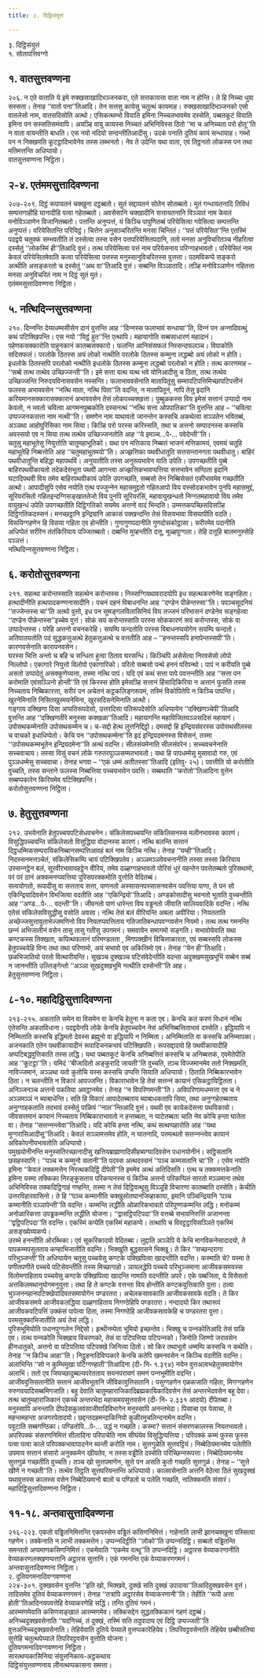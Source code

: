 ```yaml
---
title: ३. दिट्ठिसंयुत्तं

---
```

३. दिट्ठिसंयुत्तं  
१. सोतापत्तिवग्गो  


## १. वातसुत्तवण्णना

२०६. न एते वाताति ये इमे रुक्खसाखादिभञ्‍जनकरा, एते सत्तकायत्ता वाता नाम न होन्ति। ते हि निच्‍चा धुवा सस्सता। तेनाह ‘‘वातो पना’’तिआदि। तेन सत्तसु कायेसु चतुत्थं कायमाह। रुक्खसाखादिभञ्‍जनको एसो वातलेसो नाम, वातसदिसोति अत्थो। एसिकत्थम्भो वियाति इमिना निच्‍चलभावमेव दस्सेति, पब्बतकूटं वियाति इमिना पन सस्सतिसमंवापि। अयञ्हि वायु कायस्स निच्‍चतं अभिनिविस्स ठितो ‘‘मा च अनिच्‍चता परो होतू’’ति न वाता वायन्तीति बाधति। एस नयो नदियो सन्दन्तीतिआदीसु। उदकं पनाति दुतियं कायं सन्धायाह। गब्भो पन न निक्खमति कूटट्ठादिभावेनेव तस्स लब्भनतो। नेव ते उदेन्ति यथा वाता, एवं तिट्ठनतो लोकस्स पन तथा मतिमत्तन्ति अधिप्पायो।  
वातसुत्तवण्णना निट्ठिता।  


## २-४. एतंममसुत्तादिवण्णना

२०७-२०९. दिट्ठं रूपायतनं चक्खुना दट्ठब्बतो। सुतं सद्दायतनं सोतेन सोतब्बतो। मुतं गन्धायतनादि तिविधं सम्पत्तगाहीहि घानादीहि पत्वा गहेतब्बतो। अवसेसानि चक्खादीनि सत्तायतनानि विञ्‍ञातं नाम केवलं मनोविञ्‍ञाणेन विजानितब्बतो। पत्तन्ति अनुप्पत्तं, यं किञ्‍चि पापुणितब्बं परियेसित्वा गवेसित्वा सम्पत्तन्ति अनुप्पत्तं। परियेसितन्ति परियिट्ठं। चित्तेन अनुसञ्‍चरितन्ति मनसा चिन्तितं। ‘‘पत्तं परियेसित’’न्ति एतस्मिं पदद्वये चतुक्‍कं सम्भवतीति तं दस्सेत्वा तस्स वसेन पत्तपरियेसितपदानि, ततो मनसा अनुविचरितञ्‍च नीहरित्वा दस्सेतुं ‘‘लोकस्मिं ही’’तिआदि वुत्तं। तत्थ परियेसित्वा पत्तं नाम परियेसनाय परिग्गाहभावतो। परियेसितं नाम केवलं परियेसितमेवाति कत्वा परियेसित्वा पत्तस्स मनुस्सानुविचरितस्स वुत्तत्ता। पठमविकप्पे सङ्करो अत्थीति असङ्करतो च दस्सेतुं ‘‘अथ वा’’तिआदि वुत्तं। सब्बन्ति विञ्‍ञातादि। तञ्हि मनोविञ्‍ञाणेन गहितत्ता मनसा अनुविचरितं नाम न दिट्ठं सुतं मुतं।  
एतंममसुत्तादिवण्णना निट्ठिता।  


## ५. नत्थिदिन्‍नसुत्तवण्णना

२१०. दिन्‍नन्ति देय्यधम्मसीसेन दानं वुत्तन्ति आह ‘‘दिन्‍नस्स फलाभावं सन्धाया’’ति, दिन्‍नं पन अन्‍नादिवत्थुं कथं पटिक्खिपन्ति। एस नयो ‘‘यिट्ठं हुत’’न्ति एत्थापि। महायागोति सब्बसाधारणं महादानं। पहेणकसक्‍कारोति पाहुनकानं कातब्बसक्‍कारो। फलन्ति आनिसंसफलं निस्सन्दफलञ्‍च। विपाकोति सदिसफलं। परलोके ठितस्स अयं लोको नत्थीति परलोके ठितस्स कम्मुना लद्धब्बो अयं लोको न होति। इधलोके ठितस्सपि परलोको नत्थीति इधलोके ठितस्स कम्मुना लद्धब्बो परलोको न होति। तत्थ कारणमाह – ‘‘सब्बे तत्थ तत्थेव उच्छिज्‍जन्ती’’ति। इमे सत्ता यत्थ यत्थ भवे योनिआदीसु च ठिता, तत्थ तत्थेव उच्छिज्‍जन्ति निरुदयविनासवसेन नस्सन्ति। फलाभाववसेनाति मातापितूसु सम्मापटिपत्तिमिच्छापटिपत्तीनं फलस्स अभाववसेन ‘‘नत्थि माता, नत्थि पिता’’ति वदन्ति, न मातापितूनं, नापि तेसु इदानि करियमानसक्‍कारासक्‍कारानं अभाववसेन तेसं लोकपच्‍चक्खत्ता। पुब्बुळकस्स विय इमेसं सत्तानं उप्पादो नाम केवलो, न भवतो चवित्वा आगमनपुब्बकोति दस्सनत्थं ‘‘नत्थि सत्ता ओपपातिका’’ति वुत्तन्ति आह – ‘‘चवित्वा उप्पज्‍जनकसत्ता नाम नत्थी’’ति। समणेन नाम याथावतो जानन्तेन कस्सचि अकथेत्वा सञ्‍ञतेन भवितब्बं, अञ्‍ञथा आहोपुरिसिका नाम सिया। किञ्हि परो परस्स करिस्सति, तथा च अत्तनो सम्पादनस्स कस्सचि अवस्सयो एव न सिया तत्थ तत्थेव उच्छिज्‍जनतोति आह ‘‘ये इमञ्‍च…पे॰… पवेदेन्ती’’ति।  
चतूसु महाभूतेसु नियुत्तोति चातुमहाभूतिको। यथा पन मत्तिकाय निब्बत्तं भाजनं मत्तिकामयं, एवमयं चतूहि महाभूतेहि निब्बत्तोति आह ‘‘चतुमहाभूतमयो’’ति। अज्झत्तिका पथवीधातूति सत्तसन्तानगता पथवीधातु। बाहिरं पथवीधातुन्ति बहिद्धा महापथविं। अनुयातीति तस्स अनुरूपभावेन याति उपेति। उपगच्छतीति पुब्बे बाहिरपथवीकायतो तदेकदेसभूता पथवी आगन्त्वा अज्झत्तिकभावप्पत्तिया सत्तभावेन सण्ठिता इदानि घटादिपथवी विय तमेव बाहिरपथवीकायं उपेति उपगच्छति, सब्बसो तेन निब्बिसेसतं एकीभावमेव गच्छतीति अत्थो। आपादीसुपि एसेव नयोति एत्थ पज्‍जुन्‍नेन महासमुद्दतो गहितआपो विय वस्सोदकभावेन पुनपि महासमुद्दं, सूरियरंसितो गहितइन्दग्गिसङ्खाततेजो विय पुनपि सूरियरंसिं, महावायुखन्धतो निग्गतमहावायो विय तमेव वायुखन्धं उपेति उपगच्छतीति दिट्ठिगतिको सयमेव अत्तनो वादं भिन्दति। उम्मत्तकपच्छिसदिसञ्हि दिट्ठिगतिकदस्सनं। मनच्छट्ठानि इन्द्रियानि आकासं पक्खन्दन्ति तेसं विसयभावा विसयापीति वदति। विसयिग्गहणेन हि विसया गहिता एव होन्तीति। गुणागुणपदानीति गुणदोसकोट्ठासा। सरीरमेव पदानीति अधिप्पेतं सरीरेन तंतंकिरियाय पज्‍जितब्बतो। दब्बन्ति मुय्हन्तीति दत्तू, मूळ्हपुग्गला। तेहि दत्तूहि बालमनुस्सेहि पञ्‍ञत्तं।  
नत्थिदिन्‍नसुत्तवण्णना निट्ठिता।  


## ६. करोतोसुत्तवण्णना

२११. सहत्था करोन्तस्साति सहत्थेन करोन्तस्स। निस्सग्गियथावरादयोपि इध सहत्थकरणेनेव सङ्गहिता। हत्थादीनीति हत्थपादकण्णनासादीनि। पचनं दहनं विबाधनन्ति आह ‘‘दण्डेन पीळेन्तस्सा’’ति। पपञ्‍चसूदनियं ‘‘तज्‍जेन्तस्स चा’’ति अत्थो वुत्तो, इध पन सुमङ्गलविलासिनियं विय तज्‍जनं परिभासनं दण्डेनेव सङ्गहेत्वा ‘‘दण्डेन पीळेन्तस्स’’इच्‍चेव वुत्तं। सोकं सयं करोन्तस्साति परस्स सोककारणं सयं करोन्तस्स, सोकं वा उप्पादेन्तस्स। परेहि अत्तनो वचनकरेहि। सयम्पि फन्दतोति परस्स विबाधनप्पयोगेन सयम्पि फन्दतो। अतिपातयतोति पदं सुद्धकत्तुअत्थे हेतुकत्तुअत्थे च वत्ततीति आह – ‘‘हनन्तस्सपि हनापेन्तस्सपी’’ति। कारणवसेनाति कारापनवसेन।  
घरस्स भित्ति अन्तो च बहि च सन्धिता हुत्वा ठिताव घरसन्धि। किञ्‍चिपि असेसेत्वा निरवसेसो लोपो निल्‍लोपो। एकागारे नियुत्तो विलोपो एकागारिको। परितो सब्बसो पन्थे हननं परिपन्थो। पापं न करीयति पुब्बे असतो उप्पादेतुं असक्‍कुणेय्यत्ता, तस्मा नत्थि पापं। यदि एवं कथं सत्ता पापे पवत्तन्तीति आह ‘‘सत्ता पन करोमाति एवंसञ्‍ञिनो होन्ती’’ति एवं किरस्स होति इमेसञ्हि सत्तानं हिंसादिकिरिया न अत्तानं फुसति तस्स निच्‍चताय निब्बिकारत्ता, सरीरं पन अचेतनं कट्ठकलिङ्गरूपमं, तस्मिं विकोपितेपि न किञ्‍चि पापन्ति। खुरनेमिनाति निसितखुरमयनेमिना, खुरसदिसनेमिनाति अत्थो।  
गङ्गाय दक्खिणा दिसा अप्पतिरूपदेसो, उत्तरदिसा पतिरूपदेसोति अधिप्पायेन ‘‘दक्खिणञ्‍चेपी’’तिआदि वुत्तन्ति आह ‘‘दक्खिणतीरे मनुस्सा कक्खळा’’तिआदि। महायागन्ति महाविजितयञ्‍ञसदिसं महायागं। उपोसथकम्मेनाति उपोसथकम्मेन च। च-सद्दो हेत्थ लुत्तनिद्दिट्ठो। दमसद्दो हि इन्द्रियसंवरस्स उपोसथसीलस्स च वाचको इधाधिप्पेतो। केचि पन ‘‘उपोसथकम्मेना’’ति इदं इन्द्रियदमनस्स विसेसनं, तस्मा ‘‘उपोसथकम्मभूतेन इन्द्रियदमेना’’ति अत्थं वदन्ति। सीलसंयमेनाति सीलसंवरेन। सच्‍चवचनेनाति सच्‍चवाचाय। तस्सा विसुं वचनं लोके गरुतरपुञ्‍ञसम्मतभावतो। यथा हि पापधम्मेसु मुसावादो गरु, एवं पुञ्‍ञधम्मेसु सच्‍चवाचा। तेनाह भगवा – ‘‘एकं धम्मं अतीतस्सा’’तिआदि (इतिवु॰ २५)। पवत्तीति यो करोतीति वुच्‍चति, तस्स सन्ताने फलस्स निब्बत्तिया पच्‍चयभावेन पवत्ति। सब्बथाति ‘‘करोतो’’तिआदिना वुत्तेन सब्बप्पकारेन किरियमेव पटिक्खिपन्ति।  
करोतोसुत्तवण्णना निट्ठिता।  


## ७. हेतुसुत्तवण्णना

२१२. उभयेनाति हेतुपच्‍चयपटिसेधवचनेन। संकिलेसपच्‍चयन्ति संकिलिसनस्स मलीनभावस्स कारणं। विसुद्धिपच्‍चयन्ति संकिलेसतो विसुद्धिया वोदानस्स कारणं। नत्थि बलन्ति सत्तानं दिट्ठधम्मिकसम्परायिकनिब्बानसम्पत्तिआवहं बलं नाम किञ्‍चि नत्थि। तेनाह ‘‘यम्ही’’तिआदि। निदस्सनमत्तञ्‍चेतं, संकिलेसिकम्पि चायं पटिक्खिपतेव। अञ्‍ञमञ्‍ञवेवचनानीति तस्सा तस्सा किरियाय उस्सन्‍नट्ठेन बलं, सूरवीरभावावहट्ठेन वीरियं, तमेव दळ्हग्गाहभावतो पोरिसं धुरं वहन्तेन पवत्तेतब्बतो पुरिसथामो, परं परं ठानं अक्‍कमनप्पवत्तिया पुरिसपरक्‍कमोति वुत्तोति वेदितब्बं।  
सत्वयोगतो, रूपादीसु वा सत्तताय सत्ता, पाणनतो अस्सासनपस्सासनवसेन पवत्तिया पाणा, ते पन सो एकिन्द्रियादिवसेन विभजित्वा वदतीति आह ‘‘एकिन्द्रियो’’तिआदि। अण्डकोसादीसु भवनतो भूताति वुच्‍चन्तीति आह ‘‘अण्ड…पे॰… वदन्ती’’ति। जीवनतो पाणं धारेन्ता विय वड्ढनतो जीवाति सालियवादिके वदन्ति। नत्थि एतेसं संकिलेसविसुद्धीसु वसोति अवसा। नत्थि तेसं बलं वीरियन्ति अबला अवीरिया। नियतताति अच्छेज्‍जसुत्तावुताभेज्‍जमणिनो विय नियतप्पवत्तिताय गतिजातिबन्धापवग्गवसेन नियमो। तत्थ तत्थ गमनन्ति छन्‍नं अभिजातीनं वसेन तासु तासु गतीसु उपगमनं। समवायेन समागमो सङ्गति। सभावोयेवाति यथा कण्टकस्स तिक्खता, कपित्थफलानं परिमण्डलता , मिगपक्खीनं विचित्ताकारता, एवं सब्बस्सपि लोकस्स हेतुपच्‍चयेहि विना तथा तथा परिणामो, अयं सभावो एव अकित्तिमो एव। तेनाह ‘‘येन ही’’तिआदि। छळभिजातियो परतो वित्थारीयन्ति। सुखञ्‍च दुक्खञ्‍च पटिसंवेदेन्तीति वदन्ता अदुक्खमसुखभूभिं सब्बेन सब्बं न जानन्तीति उल्‍लिङ्गेन्तो ‘‘अञ्‍ञा सुखदुक्खभूमि नत्थीति दस्सेन्ती’’ति आह।  
हेतुसुत्तवण्णना निट्ठिता।  


## ८-१०. महादिट्ठिसुत्तादिवण्णना

२१३-२१५. अकताति समेन वा विसमेन वा केनचि हेतुना न कता एव। केनचि कतं करणं विधानं नत्थि एतेसन्ति अकतविधाना। पदद्वयेनपि लोके केनचि हेतुपच्‍चयेन नेसं अभिनिब्बत्तिताभावं दस्सेति। इद्धियापि न निम्मिताति कस्सचि इद्धिमतो देवस्स ब्रह्मुनो वा इद्धियापि न निम्मिता। अनिम्मिताति वा कस्सचि अनिम्मापका। अजनकाति एतेन पथवीकायादीनं रूपादिजनकभावं पटिक्खिपति। रूपसद्दादयो हि पथवीकायादीहि अप्पटिबद्धवुत्तिकाति तस्स लद्धि। यथा पब्बतकूटं केनचि अनिब्बत्तितं कस्सचि च अनिब्बत्तकं, एवमेतेपीति आह ‘‘कूटट्ठा’’ति। यमिदं ‘‘बीजादितो अङ्कुरादि जायती’’ति वुच्‍चति, तञ्‍च विज्‍जमानमेव ततो निक्खमति, नाविज्‍जमानं, अञ्‍ञथा यतो कुतोचि यस्स कस्सचि उप्पत्ति सियाति अधिप्पायो। ठिताति निब्बिकारभावेन ठिता। न चलन्तीति न विकारं आपज्‍जन्ति। विकाराभावेन हि तेसं सत्तन्‍नं कायानं एसिकट्ठायिट्ठितता। अनिञ्‍जनञ्‍च अत्तनो पकतिया अवट्ठानमेव। तेनाह ‘‘न विपरिणमन्ती’’ति। अविपरिणामधम्मत्ता एव च ने अञ्‍ञमञ्‍ञं न ब्याबाधेन्ति। सति हि विकारं आपादेतब्बताय ब्याबाधकतापि सिया, तथा अनुग्गहेतब्बताय अनुग्गाहकताति तदभावं दस्सेतुं पाळियं ‘‘नाल’’न्तिआदि वुत्तं। पथवी एव कायेकदेसत्ता पथविकायो। जीवसत्तमानं कायानं निच्‍चताय निब्बिकाराभावतो न हन्तब्बता, न घाटेतब्बता चाति नेव कोचि हन्ता घातेता वा। तेनाह ‘‘सत्तन्‍नन्त्वेवा’’तिआदि। यदि कोचि हन्ता नत्थि, कथं सत्थप्पहारोति आह ‘‘यथा मुग्गरासिआदीसू’’तिआदि। केवलं सञ्‍ञामत्तमेव होति, न घातनादि, परमत्थतो सत्तन्‍नन्त्वेव कायानं अविकोपनीयभावतोति अधिप्पायो।  
पमुखयोनीनन्ति मनुस्सतिरच्छानादीसु खत्तियब्राह्मणादिसीहब्यग्घादिवसेन पधानयोनीनं। सट्ठिसतानि छसहस्सानि। ‘‘पञ्‍च च कम्मुनो सतानी’’ति पदस्स अत्थदस्सनं ‘‘पञ्‍च कम्मसतानि चा’’ति । एसेव नयोति इमिना ‘‘केवलं तक्‍कमत्तेन निरत्थकदिट्ठिं दीपेती’’ति इममेव अत्थं अतिदिसति। एत्थ च तक्‍कमत्तकेनाति इमिना यस्मा तक्‍किका निरङ्कुसताय परिकप्पनस्स यं किञ्‍चि अत्तनो परिकप्पितं सारतो मञ्‍ञमाना तथेव अभिनिविस्स तक्‍कदिट्ठिगाहं गण्हन्ति, तस्मा न तेसं दिट्ठिवत्थूसु विञ्‍ञूहि विचारणा कातब्बाति दस्सेति। केचीति उत्तरविहारवासिनो। ते हि ‘‘पञ्‍च कम्मानीति चक्खुसोतघानजिव्हाकाया, इमानि पञ्‍चिन्द्रियानि ‘पञ्‍च कम्मानीति पञ्‍ञापेन्ती’’ति वदन्ति। कम्मन्ति लद्धीति ओळारिकभावतो परिपुण्णकम्मन्ति लद्धि। मनोकम्मं अनोळारिकत्ता उपड्ढकम्मन्ति लद्धीति योजना। ‘‘द्वासट्ठिपटिपदा’’ति वत्तब्बे सभावनिरुत्तिं अजानन्ता ‘‘द्वट्ठिपटिपदा’’ति वदन्ति। एकस्मिं कप्पेति एकस्मिं महाकप्पे। तत्थापि च विवट्टट्ठायिसञ्‍ञिते एकस्मिं असङ्ख्येय्यकप्पे।  
उरब्भे हनन्तीति ओरब्भिका। एवं सूकरिकादयो वेदितब्बा। लुद्दाति अञ्‍ञेपि ये केचि मागविकनेसादादयो, ते पापकम्मपसुतताय कण्हाभिजातीति वदन्ति। भिक्खूति बुद्धसासने भिक्खू। ते किर ‘‘सच्छन्दरागा परिभुञ्‍जन्ती’’ति अधिप्पायेन चतूसु पच्‍चयेसु कण्टके पक्खिपित्वा खादन्तीति वदन्ति। कस्माति चे? यस्मा ते पणीतपणीते पच्‍चये पटिसेवन्तीति तस्स मिच्छागाहो। ञायलद्धेपि पच्‍चये परिभुञ्‍जमाना आजीवकसमयस्स विलोमगाहिताय पच्‍चयेसु कण्टके पक्खिपित्वा खादन्ति नामाति वदन्तीति अपरे। एके पब्बजिता, ये विसेसतो अत्तकिलमथानुयोगमनुयुत्ता। तथा हि ते कण्टके वत्तन्ता विय होन्तीति कण्टकवुत्तिकाति वुत्ता। ठत्वा भुञ्‍जननहानपटिक्खेपादिवतसमायोगेन पण्डरतरा। अचेलकसावकाति आजीवकसावके वदति। ते किर आजीवकसमये आजीवकलद्धिया दळ्हगाहिताय निगण्ठेहिपि पण्डरतरा। नन्दादयो किर तथारूपं आजीवकपटिपत्तिं उक्‍कंसं पापेत्वा ठिता, तस्मा निगण्ठेहि आजीवकसावकेहि च पण्डरतरा वुत्ता। परमसुक्‍काभिजातीति अयं तेसं लद्धि।  
पुरिसभूमियोति पधानपुग्गलेन निद्देसो। इत्थीनम्पेता भूमियो इच्छन्तेव। भिक्खु च पन्‍नकोतिआदि तेसं पाळि एव। तत्थ पन्‍नकोति भिक्खाय विचरणको, तेसं वा पटिपत्तिया पटिपन्‍नको। जिनोति जिण्णो जरावसेन हीनधातुको, अत्तनो वा पटिपत्तिया पटिपक्खे जिनित्वा ठितो। सो किर तथाभूतो धम्मम्पि कस्सचि न कथेति। तेनाह ‘‘न किञ्‍चि आहा’’ति। निट्ठुहनादिविप्पकारे केनचि कतेपि खमनवसेन न किञ्‍चि वदतीति वदन्ति। अलाभिन्ति ‘‘सो न कुम्भिमुखा पटिग्गण्हाती’’तिआदिना (दी॰ नि॰ १.३९४) नयेन वुत्तअलाभहेतुसमायोगेन अलाभिं। ततो एव जिघच्छादुब्बल्यपरेतताय सयनपरायणं समणं पन्‍नभूमीति वदन्ति।  
आजीववुत्तिसतानीति सत्तानं आजीवभूतानि जीविकावुत्तिसतानि। पसुग्गहणेन एळकजाति गहिता, मिगग्गहणेन रुरुगवयादिसब्बमिगजाति। बहू देवाति चातुमहाराजिकादिब्रह्मकायिकादिवसेन तेसं अन्तरभेदवसेन बहू देवा। तत्थ चातुमहाराजिकानं एकच्‍चे अन्तरभेदा महासमयसुत्तवसेन (दी॰ नि॰ २.३३१ आदयो) दीपेतब्बा। मनुस्सापि अनन्ताति दीपदेसकुलवंसाजीवादिविभागेन मनुस्सापि अनन्तभेदा। पिसाचा एव पेसाचा, ते महन्तमहन्ता अजगरपेतादयो। छद्दन्तदहमन्दाकिनियो कुळीरमुचलिन्दनामेन वदन्ति।  
पवुटाति सब्बगण्ठिका। पण्डितोपि…पे॰… उद्धं न गच्छति। कस्मा? सत्तानं संसरणकालस्स नियतभावतो।  
अपरिपक्‍कं संसरणनिमित्तं सीलादिना परिपाचेति नाम सीघंयेव विसुद्धिप्पत्तिया। परिपक्‍कं कम्मं फुस्स फुस्स पत्वा पत्वा काले परिपक्‍कभावापादनेन ब्यन्ती करोति नाम। सुत्तगुळेति सुत्तवट्टियं। निब्बेठियमानमेव पलेतीति उपमाय सत्तानं संसारो अनुक्‍कमेन खीयतेव, न तस्स वड्ढीति दस्सेति परिच्छिन्‍नरूपत्ता। निब्बेठियमानमेव सुत्तगुळं गच्छतीति वुच्‍चति। तञ्‍च खो सुत्तपमाणेन, सुत्ते पन असति कुतो गच्छति सुत्तगुळं। तेनाह – ‘‘सुत्ते खीणे न गच्छती’’ति। तत्थेव तिट्ठति सुत्तपरियन्तन्ति अधिप्पायो। कालवसेनाति अत्तनि वेठेत्वा ठितं सुखदुक्खं यथावुत्तस्स कालस्स वसेन निब्बेठियमानो बालो च पण्डितो च पलेति गच्छति, नातिक्‍कमति संसारं।  
महादिट्ठिसुत्तादिवण्णना निट्ठिता।  


## ११-१८. अन्तवासुत्तादिवण्णना

२१६-२२३. एकतो वड्ढितनिमित्तन्ति एकपस्सेन वड्ढितं कसिणनिमित्तं। गाहेनाति लाभी झानचक्खुना पस्सित्वा गहणेन। तक्‍केनाति न लाभी तक्‍कमत्तेन। उप्पन्‍नदिट्ठीति ‘‘लोको’’ति उप्पन्‍नदिट्ठि। सब्बतो वड्ढितन्ति समन्ततो अप्पमाणकसिणनिमित्तं। एकमेवाति ‘‘एकमेव वत्थू’’ति उप्पन्‍नदिट्ठि। अट्ठारस वेय्याकरणानीति वेय्याकरणलक्खणप्पत्तानि अट्ठारस सुत्तानि। एकं गमनन्ति एकं वेय्याकरणगमनं।  
अन्तवासुत्तादिवण्णना निट्ठिता।  
२. दुतियगमनादिवग्गवण्णना  
२२४-३०१. दुक्खवसेन वुत्तन्ति ‘‘इति खो, भिक्खवे, दुक्खे सति दुक्खं उपादाया’’तिआदिदुक्खवसेन वुत्तं। तादिसमेव दुतियं वेय्याकरणगमनं। तेनाह ‘‘तत्रापि अट्ठारसेव वेय्याकरणानी’’ति। तेहीति ‘‘रूपी अत्ता होती’’तिआदिनयपवत्तेहि वेय्याकरणेहि सद्धिं। तन्ति दुतियं गमनं।  
आरम्मणमेवाति कसिणसङ्खातं आरम्मणमेव। तक्‍किसद्देन सुद्धतक्‍किकानं गहणं दट्ठब्बं।  
अनिच्‍चदुक्खवसेनाति ‘‘यदनिच्‍चं, तं दुक्खं, तस्मिं सति तदुपादाय एवं दिट्ठि उप्पज्‍जती’’ति वुत्तअनिच्‍चदुक्खवसेनाति। तेहियेवाति दुतिये पेय्याले वुत्तप्पकारेहियेव। तिपरिवट्टवसेनाति तेहियेव छब्बीसतिया सुत्तेहि चतुत्थपेय्याले तिपरिवट्टवसेन वुत्तोति योजना।  
दुतियगमनादिवग्गवण्णना निट्ठिता।  
सारत्थप्पकासिनिया संयुत्तनिकाय-अट्ठकथाय  
दिट्ठिसंयुत्तवण्णनाय लीनत्थप्पकासना समत्ता।  